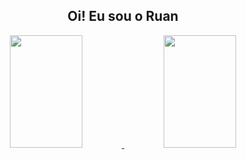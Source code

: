 <!--APRESENTATION-->
<div>
  <h2 align="center">Oi! Eu sou o Ruan</h2>
</div>

<div style="display: inline_block">

<div align="center">
  <a href="https://github.com/RuanVR">
   <img height="180em" width="48%" src="https://github-readme-streak-stats.herokuapp.com?user=RuanVR&theme=dark&hide_border=true&stroke=645BEB&ring=645BEB&fire=645BEB&currStreakLabel=645BEB"/>
  <img height="180em" width="48%" src="https://github-readme-stats.vercel.app/api/top-langs/?username=RuanVR&layout=compact&langs_count=7&theme=dark"/>
</div>

